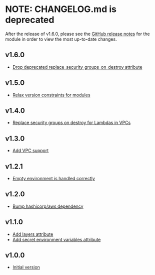 # NOTE: CHANGELOG.md is deprecated

After the release of v1.6.0, please see the [GitHub release notes](https://github.com/babbel/terraform-aws-lambda-with-inline-code/releases)
for the module in order to view the most up-to-date changes.

## v1.6.0

- [Drop deprecated replace_security_groups_on_destroy attribute](https://github.com/babbel/terraform-aws-lambda-with-inline-code/pull/28)

## v1.5.0

- [Relax version constraints for modules](https://github.com/babbel/terraform-aws-lambda-with-inline-code/pull/24)

## v1.4.0

- [Replace security groups on destroy for Lambdas in VPCs](https://github.com/babbel/terraform-aws-lambda-with-inline-code/pull/23)

## v1.3.0

- [Add VPC support](https://github.com/babbel/terraform-aws-lambda-with-inline-code/pull/19)

## v1.2.1

- [Empty environment is handled correctly](https://github.com/babbel/terraform-aws-lambda-with-inline-code/pull/15)

## v1.2.0

- [Bump hashicorp/aws dependency](https://github.com/babbel/terraform-aws-lambda-with-inline-code/pull/14)

## v1.1.0
- [Add layers attribute](https://github.com/babbel/terraform-aws-lambda-with-inline-code/pull/7)
- [Add secret environment variables attribute](https://github.com/babbel/terraform-aws-lambda-with-inline-code/pull/8)


## v1.0.0

- [Initial version](https://github.com/babbel/terraform-aws-lambda-with-inline-code/pull/1)
